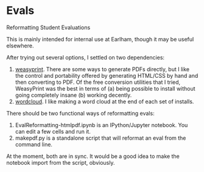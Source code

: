# Evals
Reformatting Student Evaluations

This is mainly intended for internal use at Earlham, though it may be
useful elsewhere.

After trying out several options, I settled on two dependencies:

1. [weasyprint](http://weasyprint.org). There are some ways to
   generate PDFs directly, but I like the control and portability
   offered by generating HTML/CSS by hand and then converting to
   PDF. Of the free conversion utilities that I tried, WeasyPrint was
   the best in terms of (a) being possible to install without going
   completely insane (b) working decently.
2. [wordcloud](https://github.com/amueller/word_cloud). I like making
   a word cloud at the end of each set of installs.

There should be two functional ways of reformatting evals:

1. EvalReformatting-htmlpdf.ipynb is an IPython/Jupyter notebook. You
can edit a few cells and run it.
2. makepdf.py is a standalone script that will reformat an eval from
the command line.

At the moment, both are in sync. It would be a good idea to make the
notebook import from the script, obviously.
